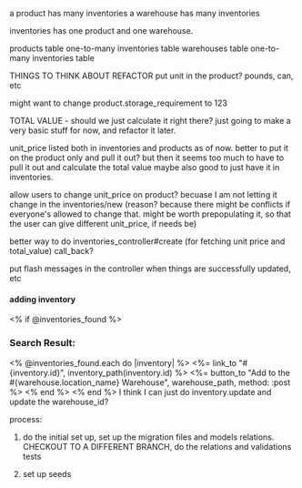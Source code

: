 a product has many inventories
a warehouse has many inventories

inventories has one product and one warehouse.

products table     one-to-many    inventories table
warehouses table   one-to-many    inventories table

THINGS TO THINK ABOUT REFACTOR
put unit in the product?  pounds, can, etc

might want to change product.storage_requirement to 123

TOTAL VALUE - should we just calculate it right there?  just going to
     make a very basic stuff for now, and refactor it later.  

unit_price listed both in inventories and products as of now.  better to
  put it on the product only and pull it out?  but then it seems too much
  to have to pull it out and calculate the total value
  maybe also good to just have it in inventories.  

allow users to change unit_price on product?  becuase I
  am not letting it change in the inventories/new (reason?
  because there might be conflicts if everyone's allowed to change that.
  might be worth prepopulating it, so that the user can give different unit_price, if needs be)

better way to do inventories_controller#create (for fetching unit price and total_value)  call_back?

put flash messages in the controller when things are successfully updated, etc

#### adding inventory #####
<% if @inventories_found %>
<h3>Search Result: </h3>
<% @inventories_found.each do |inventory| %>
  <%= link_to "#{inventory.id}", inventory_path(inventory.id) %>
  <%= button_to "Add to the #{warehouse.location_name} Warehouse", warehouse_path, method: :post %>
<% end %>
<% end %>  
I think I can just do inventory.update and update the warehouse_id?

process:
1. do the initial set up, set up the migration files and models relations. CHECKOUT TO A DIFFERENT BRANCH, do the relations and validations tests

2. set up seeds
